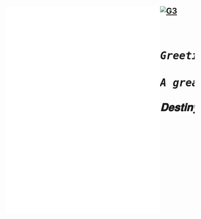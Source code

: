 <a href="https://github.com/Sw3tch"><img align="left" width="412" src="https://github.com/Sw3tch/Sw3tch/blob/main/github-metrics.svg">
<a href="https://github.com/Sw3tch"><img src="https://komarev.com/ghpvc/?username=Sw3tch&color=000000" alt="G3" /></a>
---
<pre align="center">
<h1 align="center">
<em>Greetings<em>
<h4>A great lover of knowledge.

𝐃𝐞𝐬𝐭𝐢𝐧𝐲 <h4>
</h1>
<b>
</b>
</pre>
